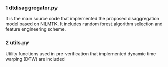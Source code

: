 ### 1 dtdisaggregator.py
It is the main source code that implemented the proposed disaggregation model based on NILMTK.
It includes random forest algorithm selection and feature engineering scheme.


### 2 utils.py
Utility functions used in pre-verification that implemented dynamic time warping (DTW) are included
